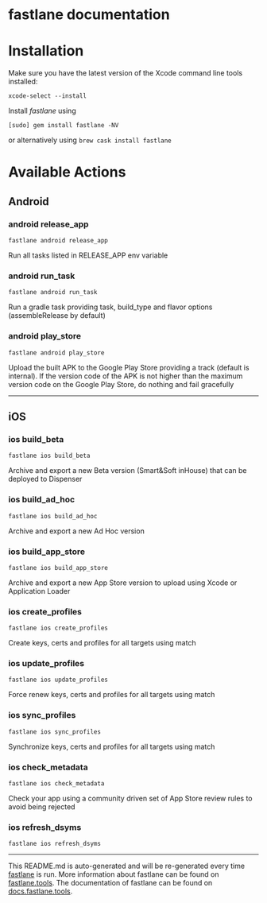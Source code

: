 fastlane documentation
================
# Installation

Make sure you have the latest version of the Xcode command line tools installed:

```
xcode-select --install
```

Install _fastlane_ using
```
[sudo] gem install fastlane -NV
```
or alternatively using `brew cask install fastlane`

# Available Actions
## Android
### android release_app
```
fastlane android release_app
```
Run all tasks listed in RELEASE_APP env variable
### android run_task
```
fastlane android run_task
```
Run a gradle task providing task, build_type and flavor options (assembleRelease by default)
### android play_store
```
fastlane android play_store
```
Upload the built APK to the Google Play Store providing a track (default is internal). If the version code of the APK is not higher than the maximum version code on the Google Play Store, do nothing and fail gracefully

----

## iOS
### ios build_beta
```
fastlane ios build_beta
```
Archive and export a new Beta version (Smart&Soft inHouse) that can be deployed to Dispenser
### ios build_ad_hoc
```
fastlane ios build_ad_hoc
```
Archive and export a new Ad Hoc version
### ios build_app_store
```
fastlane ios build_app_store
```
Archive and export a new App Store version to upload using Xcode or Application Loader
### ios create_profiles
```
fastlane ios create_profiles
```
Create keys, certs and profiles for all targets using match
### ios update_profiles
```
fastlane ios update_profiles
```
Force renew keys, certs and profiles for all targets using match
### ios sync_profiles
```
fastlane ios sync_profiles
```
Synchronize keys, certs and profiles for all targets using match
### ios check_metadata
```
fastlane ios check_metadata
```
Check your app using a community driven set of App Store review rules to avoid being rejected
### ios refresh_dsyms
```
fastlane ios refresh_dsyms
```


----

This README.md is auto-generated and will be re-generated every time [fastlane](https://fastlane.tools) is run.
More information about fastlane can be found on [fastlane.tools](https://fastlane.tools).
The documentation of fastlane can be found on [docs.fastlane.tools](https://docs.fastlane.tools).

